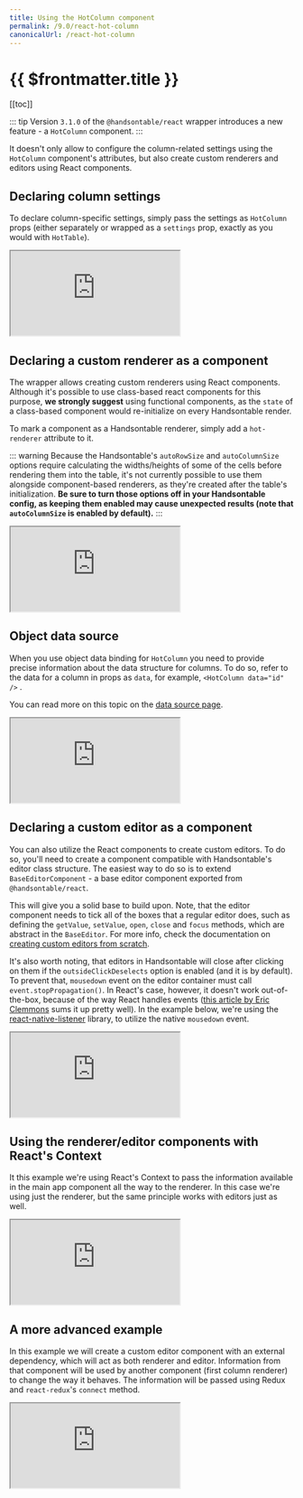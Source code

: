 ```yaml
---
title: Using the HotColumn component
permalink: /9.0/react-hot-column
canonicalUrl: /react-hot-column
---
```


# {{ $frontmatter.title }}

[[toc]]

::: tip
Version `3.1.0` of the `@handsontable/react` wrapper introduces a new feature - a `HotColumn` component.
:::

It doesn't only allow to configure the column-related settings using the `HotColumn` component's attributes, but also create custom renderers and editors using React components.

## Declaring column settings

To declare column-specific settings, simply pass the settings as `HotColumn` props (either separately or wrapped as a `settings` prop, exactly as you would with `HotTable`).

<iframe src="https://codesandbox.io/embed/declaring-column-settings-hknvq?fontsize=14" title="Declaring column settings" allow="geolocation; microphone; camera; midi; vr; accelerometer; gyroscope; payment; ambient-light-sensor; encrypted-media; usb" style={{
  width:'100%',
  height: 390,
  border: 0,
  borderRadius: 4,
  overflow: 'hidden',
}} sandbox="allow-modals allow-forms allow-popups allow-scripts allow-same-origin"></iframe>

## Declaring a custom renderer as a component

The wrapper allows creating custom renderers using React components.
Although it's possible to use class-based react components for this purpose, **we strongly suggest** using functional components, as the `state` of a class-based component would re-initialize on every Handsontable render.

To mark a component as a Handsontable renderer, simply add a `hot-renderer` attribute to it.

::: warning
Because the Handsontable's `autoRowSize` and `autoColumnSize` options require calculating the widths/heights of some of the cells before rendering them into the table, it's not currently possible to use them alongside component-based renderers, as they're created after the table's initialization.
**Be sure to turn those options off in your Handsontable config, as keeping them enabled may cause unexpected results (note that `autoColumnSize` is enabled by default).**
:::

<iframe src="https://codesandbox.io/embed/declaring-column-settings-hexfj?fontsize=14" title="Declaring a custom renderer as a component" allow="geolocation; microphone; camera; midi; vr; accelerometer; gyroscope; payment; ambient-light-sensor; encrypted-media; usb" style={{
  width:'100%',
  height: 390,
  border: 0,
  borderRadius: 4,
  overflow: 'hidden',
}} sandbox="allow-modals allow-forms allow-popups allow-scripts allow-same-origin"></iframe>

## Object data source

When you use object data binding for `HotColumn` you need to provide precise information about the data structure for columns. To do so, refer to the data for a column in props as `data`, for example, `<HotColumn data="id" />` .

You can read more on this topic on the [data source page](data-sources.md#page-object.html).

<iframe src="https://codesandbox.io/embed/object-data-source-b9799?fontsize=14&hidenavigation=1&theme=dark" style={{
  width:'100%',
  height: 390,
  border: 0,
  borderRadius: 4,
  overflow: 'hidden',
}} title="Object data source" allow="geolocation; microphone; camera; midi; vr; accelerometer; gyroscope; payment; ambient-light-sensor; encrypted-media; usb" sandbox="allow-modals allow-forms allow-popups allow-scripts allow-same-origin"></iframe>

## Declaring a custom editor as a component

You can also utilize the React components to create custom editors. To do so, you'll need to create a component compatible with Handsontable's editor class structure. The easiest way to do so is to extend `BaseEditorComponent` - a base editor component exported from `@handsontable/react`.

This will give you a solid base to build upon. Note, that the editor component needs to tick all of the boxes that a regular editor does, such as defining the `getValue`, `setValue`, `open`, `close` and `focus` methods, which are abstract in the `BaseEditor`. For more info, check the documentation on [creating custom editors from scratch](cell-editor.md#-selecteditor-creating-editor-from-scratch).

It's also worth noting, that editors in Handsontable will close after clicking on them if the `outsideClickDeselects` option is enabled (and it is by default).
To prevent that, `mousedown` event on the editor container must call `event.stopPropagation()`. In React's case, however, it doesn't work out-of-the-box, because of the way React handles events ([this article by Eric Clemmons](https://medium.com/@ericclemmons/react-event-preventdefault-78c28c950e46) sums it up pretty well). In the example below, we're using the [react-native-listener](https://www.npmjs.com/package/react-native-listener) library, to utilize the native `mousedown` event.

<iframe src="https://codesandbox.io/embed/declaring-a-custom-editor-as-a-component-s1i0k?fontsize=14" title="Declaring a custom editor as a component" allow="geolocation; microphone; camera; midi; vr; accelerometer; gyroscope; payment; ambient-light-sensor; encrypted-media; usb" style={{
  width:'100%',
  height: 390,
  border: 0,
  borderRadius: 4,
  overflow: 'hidden',
}} sandbox="allow-modals allow-forms allow-popups allow-scripts allow-same-origin"></iframe>

## Using the renderer/editor components with React's Context

It this example we're using React's Context to pass the information available in the main app component all the way to the renderer. In this case we're using just the renderer, but the same principle works with editors just as well.

<iframe src="https://codesandbox.io/embed/using-the-renderer-component-with-reacts-context-m1x09?fontsize=14" title="Using the renderer component with React&#039;s Context" allow="geolocation; microphone; camera; midi; vr; accelerometer; gyroscope; payment; ambient-light-sensor; encrypted-media; usb" style={{
  width:'100%',
  height: 390,
  border: 0,
  borderRadius: 4,
  overflow: 'hidden',
}} sandbox="allow-modals allow-forms allow-popups allow-scripts allow-same-origin"></iframe>

## A more advanced example

In this example we will create a custom editor component with an external dependency, which will act as both renderer and editor. Information from that component will be used by another component (first column renderer) to change the way it behaves.
The information will be passed using Redux and `react-redux`'s `connect` method.

<iframe src="https://codesandbox.io/embed/advanced-handsontablereact-implementation-using-hotcolumn-878mz?fontsize=14" title="Advanced @handsontable/react implementation using HotColumn" allow="geolocation; microphone; camera; midi; vr; accelerometer; gyroscope; payment; ambient-light-sensor; encrypted-media; usb" style={{
  width:'100%',
  height: 390,
  border: 0,
  borderRadius: 4,
  overflow: 'hidden',
}} sandbox="allow-modals allow-forms allow-popups allow-scripts allow-same-origin"></iframe>
